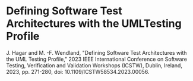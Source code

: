# Defining Software Test Architectures with the UMLTesting Profile
J. Hagar and M. -F. Wendland, "Defining Software Test Architectures with the UML Testing Profile," 2023 IEEE International Conference on Software Testing, Verification and Validation Workshops (ICSTW), Dublin, Ireland, 2023, pp. 271-280, doi: 10.1109/ICSTW58534.2023.00056.





